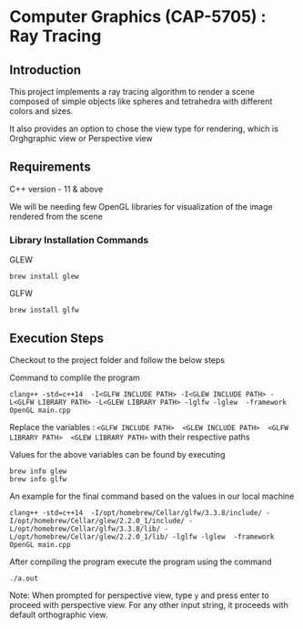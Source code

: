 # Computer Graphics (CAP-5705) : Ray Tracing

## Introduction 

This project implements a ray tracing algorithm to render a scene composed of simple objects like spheres and tetrahedra with different colors and sizes.

It also provides an option to chose the view type for rendering, which is Orghgraphic view or Perspective view

## Requirements

C++ version - 11 & above


We will be needing few OpenGL libraries for visualization of the image rendered from the scene

### Library Installation Commands

GLEW 
```
brew install glew
```
GLFW 
```
brew install glfw
```

## Execution Steps

Checkout to the project folder and follow the below steps

Command to complile the program

```
clang++ -std=c++14  -I<GLFW INCLUDE PATH> -I<GLEW INCLUDE PATH> -L<GLFW LIBRARY PATH> -L<GLEW LIBRARY PATH> -lglfw -lglew  -framework OpenGL main.cpp
```

Replace the variables : `<GLFW INCLUDE PATH>  <GLEW INCLUDE PATH>  <GLFW LIBRARY PATH>  <GLEW LIBRARY PATH>` with their respective paths

Values for the above variables can be found by executing

```
brew info glew
brew info glfw
```

An example for the final command based on the values in our local machine

```
clang++ -std=c++14  -I/opt/homebrew/Cellar/glfw/3.3.8/include/ -I/opt/homebrew/Cellar/glew/2.2.0_1/include/ -L/opt/homebrew/Cellar/glfw/3.3.8/lib/ -L/opt/homebrew/Cellar/glew/2.2.0_1/lib/ -lglfw -lglew  -framework OpenGL main.cpp
```

After compiling the program execute the program using the command

```
./a.out
```
 
Note: When prompted for perspective view, type `y` and press enter to proceed with perspective view. For any other input string, it proceeds with default orthographic view.
